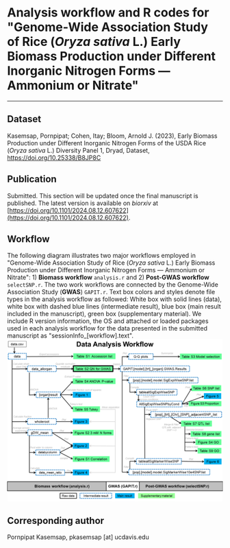 # Analysis workflow and R codes for "Genome-Wide Association Study of Rice (*Oryza sativa* L.) Early Biomass Production under Different Inorganic Nitrogen Forms — Ammonium or Nitrate"
---
## Dataset
Kasemsap, Pornpipat; Cohen, Itay; Bloom, Arnold J. (2023), Early Biomass Production under Different Inorganic Nitrogen Forms of the USDA Rice (*Oryza sativa* L.) Diversity Panel 1, Dryad, Dataset, https://doi.org/10.25338/B8JP8C
## Publication
Submitted. This section will be updated once the final manuscript is published. The latest version is available on *biorxiv* at [https://doi.org/10.1101/2024.08.12.607622](https://doi.org/10.1101/2024.08.12.607622). 
## Workflow
The following diagram illustrates two major workflows employed in "Genome-Wide Association Study of Rice (*Oryza sativa* L.) Early Biomass Production under Different Inorganic Nitrogen Forms — Ammonium or Nitrate": 1) **Biomass workflow** ```analysis.r``` and 2) **Post-GWAS workflow** ```selectSNP.r```. The two work workflows are connected by the Genome-Wide Association Study (**GWAS**) ```GAPIT.r```. Text box colors and styles denote file types in the analysis workflow as followed: White box with solid lines (data), white box with dashed blue lines (intermediate result), blue box (main result included in the manuscript), green box (supplementary material). We include R version information, the OS and attached or loaded packages used in each analysis workflow for the data presented in the submitted manuscript as "sessionInfo_[workflow].text".
![workflow](RDP1_Nform_workflow.png)
## Corresponding author
Pornpipat Kasemsap, pkasemsap [at] ucdavis.edu
